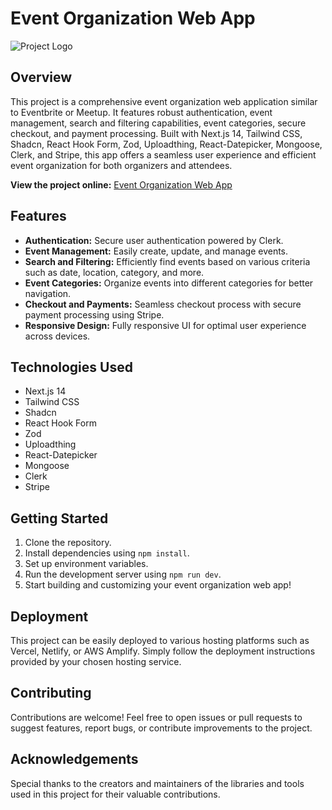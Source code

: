 # Event Organization Web App

![Project Logo](link/to/logo.png)

## Overview

This project is a comprehensive event organization web application similar to Eventbrite or Meetup. It features robust authentication, event management, search and filtering capabilities, event categories, secure checkout, and payment processing. Built with Next.js 14, Tailwind CSS, Shadcn, React Hook Form, Zod, Uploadthing, React-Datepicker, Mongoose, Clerk, and Stripe, this app offers a seamless user experience and efficient event organization for both organizers and attendees.

**View the project online:** [Event Organization Web App](https://event-platform-one-green.vercel.app/)

## Features

- **Authentication:** Secure user authentication powered by Clerk.
- **Event Management:** Easily create, update, and manage events.
- **Search and Filtering:** Efficiently find events based on various criteria such as date, location, category, and more.
- **Event Categories:** Organize events into different categories for better navigation.
- **Checkout and Payments:** Seamless checkout process with secure payment processing using Stripe.
- **Responsive Design:** Fully responsive UI for optimal user experience across devices.

## Technologies Used

- Next.js 14
- Tailwind CSS
- Shadcn
- React Hook Form
- Zod
- Uploadthing
- React-Datepicker
- Mongoose
- Clerk
- Stripe

## Getting Started

1. Clone the repository.
2. Install dependencies using `npm install`.
3. Set up environment variables.
4. Run the development server using `npm run dev`.
5. Start building and customizing your event organization web app!

## Deployment

This project can be easily deployed to various hosting platforms such as Vercel, Netlify, or AWS Amplify. Simply follow the deployment instructions provided by your chosen hosting service.

## Contributing

Contributions are welcome! Feel free to open issues or pull requests to suggest features, report bugs, or contribute improvements to the project.


## Acknowledgements

Special thanks to the creators and maintainers of the libraries and tools used in this project for their valuable contributions.
